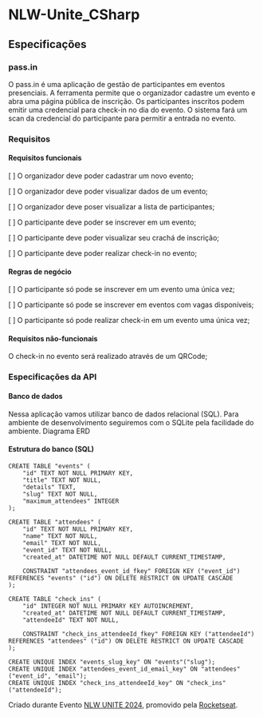 # NLW-Unite_CSharp

## Especificações

### pass.in

O pass.in é uma aplicação de gestão de participantes em eventos presenciais.
A ferramenta permite que o organizador cadastre um evento e abra uma página pública de inscrição.
Os participantes inscritos podem emitir uma credencial para check-in no dia do evento.
O sistema fará um scan da credencial do participante para permitir a entrada no evento.

### Requisitos

#### Requisitos funcionais
[ ] O organizador deve poder cadastrar um novo evento;

[ ] O organizador deve poder visualizar dados de um evento;

[ ] O organizador deve poser visualizar a lista de participantes;

[ ] O participante deve poder se inscrever em um evento;

[ ] O participante deve poder visualizar seu crachá de inscrição;

[ ] O participante deve poder realizar check-in no evento;


#### Regras de negócio
[ ] O participante só pode se inscrever em um evento uma única vez;

[ ] O participante só pode se inscrever em eventos com vagas disponíveis;

[ ] O participante só pode realizar check-in em um evento uma única vez;


#### Requisitos não-funcionais
O check-in no evento será realizado através de um QRCode;

### Especificações da API

#### Banco de dados
Nessa aplicação vamos utilizar banco de dados relacional (SQL). Para ambiente de desenvolvimento seguiremos com o SQLite pela facilidade do ambiente.
Diagrama ERD

#### Estrutura do banco (SQL)
```
CREATE TABLE "events" (
    "id" TEXT NOT NULL PRIMARY KEY,
    "title" TEXT NOT NULL,
    "details" TEXT,
    "slug" TEXT NOT NULL,
    "maximum_attendees" INTEGER
);

CREATE TABLE "attendees" (
    "id" TEXT NOT NULL PRIMARY KEY,
    "name" TEXT NOT NULL,
    "email" TEXT NOT NULL,
    "event_id" TEXT NOT NULL,
    "created_at" DATETIME NOT NULL DEFAULT CURRENT_TIMESTAMP,
    
    CONSTRAINT "attendees_event_id_fkey" FOREIGN KEY ("event_id") REFERENCES "events" ("id") ON DELETE RESTRICT ON UPDATE CASCADE
);

CREATE TABLE "check_ins" (
    "id" INTEGER NOT NULL PRIMARY KEY AUTOINCREMENT,
    "created_at" DATETIME NOT NULL DEFAULT CURRENT_TIMESTAMP,
    "attendeeId" TEXT NOT NULL,
    
    CONSTRAINT "check_ins_attendeeId_fkey" FOREIGN KEY ("attendeeId") REFERENCES "attendees" ("id") ON DELETE RESTRICT ON UPDATE CASCADE
);

CREATE UNIQUE INDEX "events_slug_key" ON "events"("slug");
CREATE UNIQUE INDEX "attendees_event_id_email_key" ON "attendees"("event_id", "email");
CREATE UNIQUE INDEX "check_ins_attendeeId_key" ON "check_ins"("attendeeId");
```

Criado durante Evento [NLW UNITE 2024](https://www.rocketseat.com.br/eventos/nlw/convite/tiago-23574), promovido pela [Rocketseat](https://www.rocketseat.com.br/).